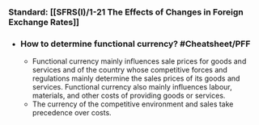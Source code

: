 ### **Standard**: [[SFRS(I)/1-21 The Effects of Changes in Foreign Exchange Rates]]
- ### How to determine functional currency? #Cheatsheet/PFF
	- Functional currency mainly influences sale prices for goods and services and of the country whose competitive forces and regulations mainly determine the sales prices of its goods and services. Functional currency also mainly influences labour, materials, and other costs of providing goods or services.
	- The currency of the competitive environment and sales take precedence over costs.